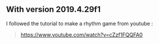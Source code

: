 ## With version 2019.4.29f1

I followed the tutorial to make a rhythm game from youtube :
> https://www.youtube.com/watch?v=cZzf1FQQFA0


